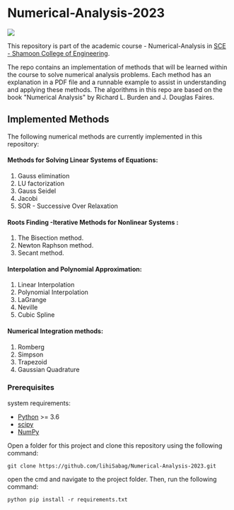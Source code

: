 # Numerical-Analysis-2023

<a href='https://www.linkpicture.com/view.php?img=LPic64e649aa7f497258249245'><img src='https://www.linkpicture.com/q/qoute.jpg' type='image'></a>

This repository is part of the academic course - Numerical-Analysis in [SCE - Shamoon College of Engineering](https://sce.ac.il).

The repo contains an implementation of methods that will be learned within the course to solve numerical analysis problems. Each method has an explanation in a PDF file and a runnable example to assist in understanding and applying these methods. The algorithms in this repo are based on the book "Numerical Analysis" by Richard L. Burden and J. Douglas Faires.

## Implemented Methods
The following numerical methods are currently implemented in this repository:

#### Methods for Solving Linear Systems of Equations:
1. Gauss elimination
2. LU factorization
3. Gauss Seidel
4. Jacobi
5. SOR - Successive Over Relaxation
   
#### Roots Finding -Iterative Methods for Nonlinear Systems :
1. The Bisection method.
2. Newton Raphson method.
3. Secant method.

#### Interpolation and Polynomial Approximation:
1. Linear Interpolation
2. Polynomial Interpolation
3. LaGrange
4. Neville
5. Cubic Spline

#### Numerical Integration methods:
1. Romberg
2. Simpson
3. Trapezoid
4. Gaussian Quadrature

### Prerequisites

system requirements:

* [Python](https://www.python.org/downloads/) >= 3.6
* [scipy](https://www.scipy.org/)
* [NumPy](http://www.numpy.org/) 

Open a folder for this project and clone this repository using the following command:
```
git clone https://github.com/lihiSabag/Numerical-Analysis-2023.git
```

 open the cmd and navigate to the project folder. Then, run the following command:
```
python pip install -r requirements.txt
```



